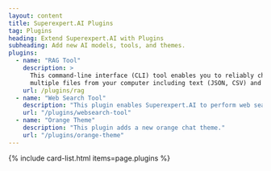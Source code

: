 ```yaml
---
layout: content
title: Superexpert.AI Plugins
tag: Plugins
heading: Extend Superexpert.AI with Plugins
subheading: Add new AI models, tools, and themes.
plugins:
  - name: "RAG Tool"
    description: >
      This command-line interface (CLI) tool enables you to reliably chunk and upload 
      multiple files from your computer including text (JSON, CSV) and PDF files.
    url: /plugins/rag
  - name: "Web Search Tool"
    description: "This plugin enables Superexpert.AI to perform web searches using Tavily."
    url: "/plugins/websearch-tool"
  - name: "Orange Theme"
    description: "This plugin adds a new orange chat theme."
    url: "/plugins/orange-theme"
---
```


{% include card-list.html items=page.plugins %}

